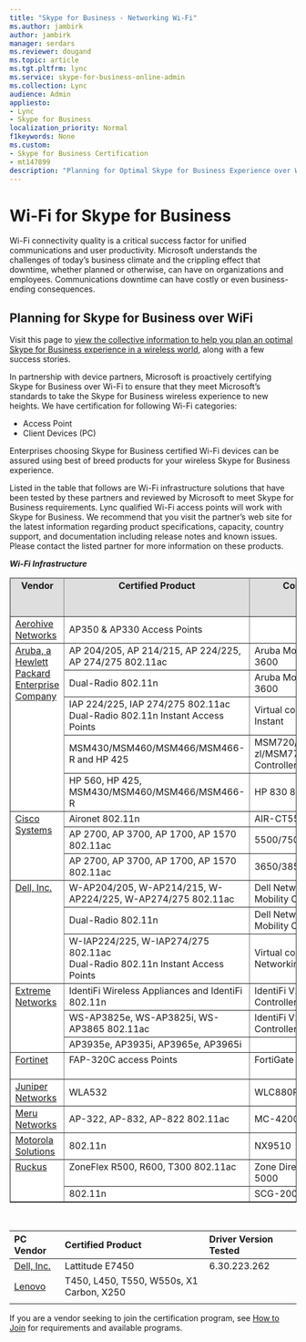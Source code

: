 ```yaml
---
title: "Skype for Business - Networking Wi-Fi"
ms.author: jambirk
author: jambirk
manager: serdars
ms.reviewer: dougand
ms.topic: article
ms.tgt.pltfrm: lync
ms.service: skype-for-business-online-admin
ms.collection: Lync
audience: Admin
appliesto:
- Lync
- Skype for Business 
localization_priority: Normal
f1keywords: None
ms.custom:
- Skype for Business Certification
- mt147899
description: "Planning for Optimal Skype for Business Experience over Wi-Fi provides the collective information to help you plan an optimal Skype for Business experience in a wireless world."
---
```


# Wi-Fi for Skype for Business
Wi-Fi connectivity quality is a critical success factor for unified communications and user productivity. Microsoft understands the challenges of today’s business climate and the crippling effect that downtime, whether planned or otherwise, can have on organizations and employees. Communications downtime can have costly or even business-ending consequences.

## Planning for Skype for Business over WiFi
Visit this page to [view the collective information to help you plan an optimal Skype for Business experience in a wireless world](plan-wifi.md), along with a few success stories.

In partnership with device partners, Microsoft is proactively certifying Skype for Business over Wi-Fi to ensure that they meet Microsoft’s standards to take the Skype for Business wireless experience to new heights. We have certification for following Wi-Fi categories:
- Access Point
- Client Devices (PC)

Enterprises choosing Skype for Business certified Wi-Fi devices can be assured using best of breed products for your wireless Skype for Business experience.

Listed in the table that follows are Wi-Fi infrastructure solutions that have been tested by these partners and reviewed by Microsoft to meet Skype for Business requirements. Lync qualified Wi-Fi access points will work with Skype for Business. We recommend that you visit the partner’s web site for the latest information regarding product specifications, capacity, country support, and documentation including release notes and known issues. Please contact the listed partner for more information on these products.

 ***Wi-Fi Infrastructure***
<table border="1" cellpadding="5" cellspacing="" class="grid" style="border-collapse:collapse;background-color:white;" width="100%" xmlns="http://www.w3.org/1999/xhtml">
	<colgroup>
		<col width="83" />
		<col width="236" />
		<col width="306" />
		<col width="103" />
	</colgroup>
	<thead>
		<tr bgcolor="#DEDEDE">
			<td align="center" valign="top"><strong>Vendor</strong></td>
			<td align="center" valign="top"><strong>Certified Product</strong></td>
			<td align="center" valign="top"><strong>Controller Used</strong></td>
			<td align="center" valign="top"><strong>Firmware Version Tested</strong></td>
		</tr>
	</thead>
	<tbody>
		<tr>
			<td><a href="http://www.aerohive.com/products/access-points">Aerohive Networks</a></td>
			<td>AP350 &amp; AP330 Access Points</td>
			<td> </td>
			<td>HiveOS 6.4r1</td>
		</tr>
		<tr align="left" valign="top">
			<td rowspan="5"><a href="http://www.arubanetworks.com/">Aruba, a Hewlett Packard Enterprise Company</a></td>
			<td>AP 204/205, AP 214/215, AP 224/225, AP 274/275 802.11ac</td>
			<td>Aruba Mobility Controller 3600</td>
			<td>AOS 6.4.2.0</td>
		</tr>
		<tr>
			<td>Dual-Radio 802.11n</td>
			<td>Aruba Mobility Controller 3600</td>
			<td>AOS 6.1.3.2</td>
		</tr>
		<tr>
			<td>IAP 224/225, IAP 274/275 802.11ac<br />Dual-Radio 802.11n Instant Access Points</td>
			<td>Virtual controller for Aruba Instant</td>
			<td>4.0.0.7</td>
		</tr>
		<tr>
			<td>MSM430/MSM460/MSM466/MSM466-R and HP 425</td>
			<td>MSM720/MSM760/MSM765 zl/MSM775 zl Wireless LAN Controllers</td>
			<td>6.0.1.1</td>
		</tr>
		<tr>
			<td>HP 560, HP 425, MSM430/MSM460/MSM466/MSM466-R</td>
			<td>HP 830 8G</td>
			<td>3507P26</td>
		</tr>
		<tr align="left" valign="top">
			<td rowspan="3"><a href="http://www.cisco.com/c/dam/en/us/products/collateral/wireless/lync.pdf">Cisco Systems</a></td>
			<td>Aironet 802.11n</td>
			<td>AIR-CT5508-K9</td>
			<td>SW 7.6</td>
		</tr>
		<tr>
			<td>AP 2700, AP 3700, AP 1700, AP 1570 802.11ac</td>
			<td>5500/7500/8500/WiSM2</td>
			<td>AireOS 8.0.100.0</td>
		</tr>
		<tr>
			<td>AP 2700, AP 3700, AP 1700, AP 1570 802.11ac</td>
			<td>3650/3850/5760</td>
			<td>IOS-XE 03.07.00E</td>
		</tr>
		<tr align="left" valign="top">
			<td rowspan="3"><a href="http://www.dell.com/us/business/p/powerconnect-w-series?~ck=anav">Dell, Inc.</a></td>
			<td>W-AP204/205, W-AP214/215, W-AP224/225, W-AP274/275 802.11ac</td>
			<td>Dell Networking W-Series Mobility Controller W-3600</td>
			<td>AOS 6.4.2.0 and higher</td>
		</tr>
		<tr>
			<td>Dual-Radio 802.11n</td>
			<td>Dell Networking W-Series Mobility Controller W-3601</td>
			<td>AOS 6.1.3.2 and higher</td>
		</tr>
		<tr>
			<td>W-IAP224/225, W-IAP274/275 802.11ac<br />Dual-Radio 802.11n Instant Access Points</td>
			<td>Virtual controller for Dell Networking W-Series Instant</td>
			<td>4.0.0.7 and higher</td>
		</tr>
		<tr align="left" valign="top">
			<td rowspan="3"><a href="http://www.extremenetworks.com/product/microsoft-lync-solutions">Extreme Networks</a></td>
			<td>IdentiFi Wireless Appliances and IdentiFi 802.11n</td>
			<td>IdentiFi V2110 Virtual Controller on Vmware</td>
			<td>9.01.01.0228</td>
		</tr>
		<tr>
			<td>WS-AP3825e, WS-AP3825i, WS-AP3865 802.11ac</td>
			<td>IdentiFi V2110 Virtual Controller on Vmware</td>
			<td>09.12.01.0067</td>
		</tr>
		<tr>
			<td>AP3935e, AP3935i, AP3965e, AP3965i</td>
			<td> </td>
			<td> </td>
		</tr>
		<tr align="left" valign="top">
			<td><a href="https://www.fortinet.com/products.html">Fortinet</a></td>
			<td>FAP-320C access Points</td>
			<td>FortiGate 600D </td>
			<td>FortiOS v5.6.2 build 1486 (GA</td>
		</tr>
		<tr>
			<td><a href="https://www.juniper.net/us/en/partners/technology-alliances/unified-communications/">Juniper Networks</a></td>
			<td>WLA532</td>
			<td>WLC880R</td>
			<td>MSS 8.0</td>
		</tr>
		<tr>
			<td><a href="http://www.merunetworks.com/products/technology/microsoft-lync/index.html">Meru Networks</a></td>
			<td>AP-322, AP-832, AP-822 802.11ac</td>
			<td>MC-4200</td>
			<td>6.1.2</td>
		</tr>
		<tr>
			<td><a href="https://atgsupportcentral.motorolasolutions.com/content/emb/docs/manuals/Lync_AP_Test_Results.pdf">Motorola Solutions</a></td>
			<td>802.11n</td>
			<td>NX9510</td>
			<td>WiNG 5.5.0.0</td>
		</tr>
		<tr align="left" valign="top">
			<td rowspan="2"><a href="http://a030f85c1e25003d7609-b98377aee968aad08453374eb1df3398.r40.cf2.rackcdn.com/other/bpcg-lync-ruckus.pdf">Ruckus</a></td>
			<td>ZoneFlex R500, R600, T300 802.11ac</td>
			<td>Zone Director 1200, 3000, 5000</td>
			<td>9.9.0/0 build 118</td>
		</tr>
		<tr>
			<td>802.11n</td>
			<td>SCG-200</td>
			<td>SCG 2.5</td>
		</tr>
	</tbody>
</table>
<br>

|PC Vendor  |Certified Product  |Driver Version Tested  |
|:----|:----|:----|
|[Dell, Inc.](http://www.dell.com/us/business/p/latitude-e7450-ultrabook/pd)| Lattitude E7450|6.30.223.262|
|[Lenovo](http://shop.lenovo.com/us/en/laptops/)|T450, L450, T550, W550s, X1 Carbon, X250|         |
|  | |  |
 

 

If you are a vendor seeking to join the certification program, see [How to Join](how-to-join.md) for requirements and available programs.


